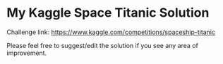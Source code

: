# My Kaggle Space Titanic Solution 
 Challenge link: https://www.kaggle.com/competitions/spaceship-titanic

Please feel free to suggest/edit the solution if you see any area of improvement.
